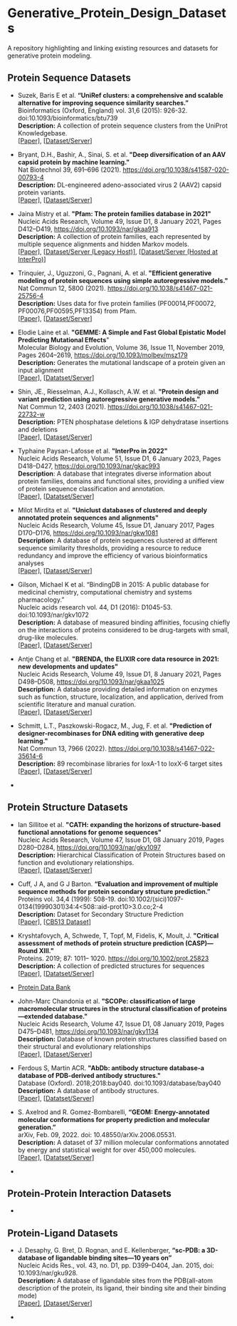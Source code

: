 # Generative_Protein_Design_Datasets
A repository highlighting and linking existing resources and datasets for generative protein modeling. 


## Protein Sequence Datasets  

- Suzek, Baris E et al. **“UniRef clusters: a comprehensive and scalable alternative for improving sequence similarity searches.”**  
  Bioinformatics (Oxford, England) vol. 31,6 (2015): 926-32. doi:10.1093/bioinformatics/btu739  
  **Description:** A collection of protein sequence clusters from the UniProt Knowledgebase.  
  [[Paper]](https://academic.oup.com/bioinformatics/article/31/6/926/214968), [[Dataset/Server]](http://www.uniprot.org/uniref)
  
- Bryant, D.H., Bashir, A., Sinai, S. et al. **"Deep diversification of an AAV capsid protein by machine learning."**  
  Nat Biotechnol 39, 691–696 (2021). https://doi.org/10.1038/s41587-020-00793-4  
  **Description:** DL-engineered adeno-associated virus 2 (AAV2) capsid protein variants.  
  [[Paper]](https://www.nature.com/articles/s41587-020-00793-4#Abs1), [[Dataset/Server]](https://www.ncbi.nlm.nih.gov/bioproject/PRJNA673640/)
  
- Jaina Mistry et al. **"Pfam: The protein families database in 2021"**  
  Nucleic Acids Research, Volume 49, Issue D1, 8 January 2021, Pages D412–D419, https://doi.org/10.1093/nar/gkaa913  
  **Description:** A collection of protein families, each represented by multiple sequence alignments and hidden Markov models.  
  [[Paper]](https://academic.oup.com/nar/article/49/D1/D412/5943818?login=true), [[Dataset/Server (Legacy Host)]](http://pfam-legacy.xfam.org/), [[Dataset/Server (Hosted at InterPro)]](https://www.ebi.ac.uk/interpro/)

- Trinquier, J., Uguzzoni, G., Pagnani, A. et al. **"Efficient generative modeling of protein sequences using simple autoregressive models."**
  Nat Commun 12, 5800 (2021). https://doi.org/10.1038/s41467-021-25756-4  
  **Description:** Uses data for five protein families (PF00014,PF00072, PF00076,PF00595,PF13354) from Pfam.  
  [[Paper]](https://www.nature.com/articles/s41467-021-25756-4), [[Dataset/Server]](https://github.com/pagnani/ArDCAData)

- Elodie Laine et al. **"GEMME: A Simple and Fast Global Epistatic Model Predicting Mutational Effects**"  
  Molecular Biology and Evolution, Volume 36, Issue 11, November 2019, Pages 2604–2619, https://doi.org/10.1093/molbev/msz179  
  **Description:** Generates the mutational landscape of a protein given an input alignment    
  [[Paper]](https://academic.oup.com/mbe/article/36/11/2604/5548199), [[Datatset/Server]](http://www.lcqb.upmc.fr/GEMME/download.html)

- Shin, JE., Riesselman, A.J., Kollasch, A.W. et al. **"Protein design and variant prediction using autoregressive generative models."**  
  Nat Commun 12, 2403 (2021). https://doi.org/10.1038/s41467-021-22732-w  
  **Description:** PTEN phosphatase deletions & IGP dehydratase insertions and deletions  
  [[Paper]](https://www.nature.com/articles/s41467-021-22732-w), [[Dataset/Server]](https://github.com/debbiemarkslab/SeqDesign/tree/v3/examples)

- Typhaine Paysan-Lafosse et al. **"InterPro in 2022"**  
  Nucleic Acids Research, Volume 51, Issue D1, 6 January 2023, Pages D418–D427, https://doi.org/10.1093/nar/gkac993  
  **Description**: A database that integrates diverse information about protein families, domains and functional sites, providing a unified view of protein sequence classification and annotation.  
  [[Paper]](https://academic.oup.com/nar/article/51/D1/D418/6814474), [[Datatset/Server]](http://www.ebi.ac.uk/interpro/)

- Milot Mirdita et al. **"Uniclust databases of clustered and deeply annotated protein sequences and alignments"**  
  Nucleic Acids Research, Volume 45, Issue D1, January 2017, Pages D170–D176, https://doi.org/10.1093/nar/gkw1081  
  **Description:** A database of protein sequences clustered at different sequence similarity thresholds, providing a resource to reduce redundancy and improve the efficiency of various bioinformatics analyses  
  [[Paper]](https://academic.oup.com/nar/article/45/D1/D170/2605730?login=true), [[Dataset/Server]](https://uniclust.mmseqs.com/)

- Gilson, Michael K et al. “BindingDB in 2015: A public database for medicinal chemistry, computational chemistry and systems pharmacology.”  
  Nucleic acids research vol. 44, D1 (2016): D1045-53. doi:10.1093/nar/gkv1072  
  **Description:** A database of measured binding affinities, focusing chiefly on the interactions of proteins considered to be drug-targets with small, drug-like molecules.  
  [[Paper]](https://pubmed.ncbi.nlm.nih.gov/26481362/), [[Dataset/Server]](https://www.bindingdb.org/rwd/bind/index.jsp)

- Antje Chang et al. **"BRENDA, the ELIXIR core data resource in 2021: new developments and updates"**  
  Nucleic Acids Research, Volume 49, Issue D1, 8 January 2021, Pages D498–D508, https://doi.org/10.1093/nar/gkaa1025  
  **Description:** A database providing detailed information on enzymes such as function, structure, localization, and application, derived from scientific literature and manual curation.  
  [[Paper]](https://academic.oup.com/nar/article/49/D1/D498/5992283), [[Dataset/Server]](https://www.brenda-enzymes.org/)

- Schmitt, L.T., Paszkowski-Rogacz, M., Jug, F. et al. **"Prediction of designer-recombinases for DNA editing with generative deep learning."**  
  Nat Commun 13, 7966 (2022). https://doi.org/10.1038/s41467-022-35614-6  
  **Description:** 89 recombinase libraries for loxA-1 to loxX-6 target sites  
  [[Paper]](https://www.nature.com/articles/s41467-022-35614-6), [[Dataset/Server]](https://www.ebi.ac.uk/ena/browser/view/PRJEB57361)

- 
  

  

## Protein Structure Datasets
- Ian Sillitoe et al. **"CATH: expanding the horizons of structure-based functional annotations for genome sequences"**  
  Nucleic Acids Research, Volume 47, Issue D1, 08 January 2019, Pages D280–D284, https://doi.org/10.1093/nar/gky1097  
  **Description:** Hierarchical Classification of Protein Structures based on function and evolutionary relationships.  
  [[Paper]](https://academic.oup.com/nar/article/47/D1/D280/5162467), [[Dataset/Server]](http://www.cathdb.info/)

- Cuff, J A, and G J Barton. **“Evaluation and improvement of multiple sequence methods for protein secondary structure prediction.”**  
  Proteins vol. 34,4 (1999): 508-19. doi:10.1002/(sici)1097-0134(19990301)34:4<508::aid-prot10>3.0.co;2-4  
  **Description:** Dataset for Secondary Structure Prediction  
  [[Paper]](https://pubmed.ncbi.nlm.nih.gov/10081963/), [[CB513 Dataset]](https://github.com/taneishi/CB513_dataset)

- Kryshtafovych, A, Schwede, T, Topf, M, Fidelis, K, Moult, J. **"Critical assessment of methods of protein structure prediction (CASP)—Round XIII."**    
  Proteins. 2019; 87: 1011– 1020. https://doi.org/10.1002/prot.25823  
  **Description:** A collection of predicted structures for sequences  
  [[Paper]](https://onlinelibrary.wiley.com/doi/10.1002/prot.25823), [[Datatset/Server]](https://predictioncenter.org/casp13/)

- [Protein Data Bank](https://www.rcsb.org/)

- John-Marc Chandonia et al. **"SCOPe: classification of large macromolecular structures in the structural classification of proteins—extended database."**  
  Nucleic Acids Research, Volume 47, Issue D1, 08 January 2019, Pages D475–D481, https://doi.org/10.1093/nar/gky1134  
  **Description:** Database of known protein structures classified based on their structural and evolutionary relationships  
  [[Paper]](https://academic.oup.com/nar/article/47/D1/D475/5219094), [[Dataset/Server]](http://scop.berkeley.edu/)  

- Ferdous S, Martin ACR. **"AbDb: antibody structure database-a database of PDB-derived antibody structures."**  
  Database (Oxford). 2018;2018:bay040. doi:10.1093/database/bay040  
  **Description:** A database of antibody structures.  
  [[Paper]](https://www.ncbi.nlm.nih.gov/pmc/articles/PMC5925428/), [[Datatset/Server]](http://www.abybank.org/abdb/)

- S. Axelrod and R. Gomez-Bombarelli, **“GEOM: Energy-annotated molecular conformations for property prediction and molecular generation.”**  
  arXiv, Feb. 09, 2022. doi: 10.48550/arXiv.2006.05531.  
  **Description:** A dataset of 37 million molecular conformations annotated by energy and statistical weight for over 450,000 molecules.  
  [[Paper]](https://arxiv.org/pdf/2006.05531.pdf), [[Datatset/Server]](https://github.com/learningmatter-mit/geom)  

- 

## Protein-Protein Interaction Datasets
-

## Protein-Ligand Datasets

- J. Desaphy, G. Bret, D. Rognan, and E. Kellenberger, **“sc-PDB: a 3D-database of ligandable binding sites—10 years on”**  
  Nucleic Acids Res., vol. 43, no. D1, pp. D399–D404, Jan. 2015, doi: 10.1093/nar/gku928.  
  **Description:** A database of ligandable sites from the PDB(all-atom description of the protein, its ligand, their binding site and their binding mode)  
  [[Paper]](https://pubmed.ncbi.nlm.nih.gov/25300483/), [[Dataset/Server]](http://bioinfo-pharma.u-strasbg.fr/scPDB/)

- 
